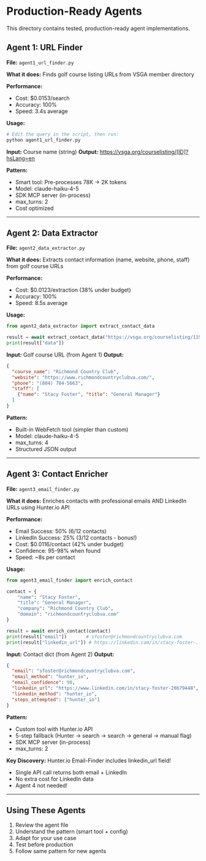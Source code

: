 # Production-Ready Agents

This directory contains tested, production-ready agent implementations.

## Agent 1: URL Finder

**File:** `agent1_url_finder.py`

**What it does:**
Finds golf course listing URLs from VSGA member directory

**Performance:**
- Cost: $0.0153/search
- Accuracy: 100%
- Speed: 3.4s average

**Usage:**
```bash
# Edit the query in the script, then run:
python agent1_url_finder.py
```

**Input:** Course name (string)
**Output:** https://vsga.org/courselisting/[ID]?hsLang=en

**Pattern:**
- Smart tool: Pre-processes 78K → 2K tokens
- Model: claude-haiku-4-5
- SDK MCP server (in-process)
- max_turns: 2
- Cost optimized

---

## Agent 2: Data Extractor

**File:** `agent2_data_extractor.py`

**What it does:**
Extracts contact information (name, website, phone, staff) from golf course URLs

**Performance:**
- Cost: $0.0123/extraction (38% under budget)
- Accuracy: 100%
- Speed: 8.5s average

**Usage:**
```python
from agent2_data_extractor import extract_contact_data

result = await extract_contact_data("https://vsga.org/courselisting/11950")
print(result["data"])
```

**Input:** Golf course URL (from Agent 1)
**Output:**
```json
{
  "course_name": "Richmond Country Club",
  "website": "https://www.richmondcountryclubva.com/",
  "phone": "(804) 784-5663",
  "staff": [
    {"name": "Stacy Foster", "title": "General Manager"}
  ]
}
```

**Pattern:**
- Built-in WebFetch tool (simpler than custom)
- Model: claude-haiku-4-5
- max_turns: 4
- Structured JSON output

---

## Agent 3: Contact Enricher

**File:** `agent3_email_finder.py`

**What it does:**
Enriches contacts with professional emails AND LinkedIn URLs using Hunter.io API

**Performance:**
- Email Success: 50% (6/12 contacts)
- LinkedIn Success: 25% (3/12 contacts - bonus!)
- Cost: $0.0116/contact (42% under budget)
- Confidence: 95-98% when found
- Speed: ~8s per contact

**Usage:**
```python
from agent3_email_finder import enrich_contact

contact = {
    "name": "Stacy Foster",
    "title": "General Manager",
    "company": "Richmond Country Club",
    "domain": "richmondcountryclubva.com"
}

result = await enrich_contact(contact)
print(result["email"])       # sfoster@richmondcountryclubva.com
print(result["linkedin_url"]) # https://linkedin.com/in/stacy-foster-...
```

**Input:** Contact dict (from Agent 2)
**Output:**
```json
{
  "email": "sfoster@richmondcountryclubva.com",
  "email_method": "hunter_io",
  "email_confidence": 98,
  "linkedin_url": "https://www.linkedin.com/in/stacy-foster-20b79448",
  "linkedin_method": "hunter_io",
  "steps_attempted": ["hunter_io"]
}
```

**Pattern:**
- Custom tool with Hunter.io API
- 5-step fallback (Hunter → search → search → general → manual flag)
- SDK MCP server (in-process)
- max_turns: 2

**Key Discovery:** Hunter.io Email-Finder includes linkedin_url field!
- Single API call returns both email + LinkedIn
- No extra cost for LinkedIn data
- Agent 4 not needed!

---

## Using These Agents

1. Review the agent file
2. Understand the pattern (smart tool + config)
3. Adapt for your use case
4. Test before production
5. Follow same pattern for new agents
